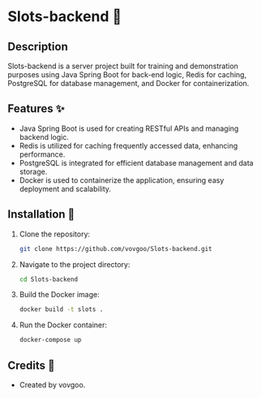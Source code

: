 # Slots-backend 🎰

## Description
Slots-backend is a server project built for training and demonstration purposes using Java Spring Boot for back-end logic, Redis for caching, PostgreSQL for database management, and Docker for containerization.

## Features ✨
- Java Spring Boot is used for creating RESTful APIs and managing backend logic.
- Redis is utilized for caching frequently accessed data, enhancing performance.
- PostgreSQL is integrated for efficient database management and data storage.
- Docker is used to containerize the application, ensuring easy deployment and scalability.

## Installation 🚀
1. Clone the repository:
   ```bash
   git clone https://github.com/vovgoo/Slots-backend.git
2. Navigate to the project directory:
   ```bash
   cd Slots-backend
3. Build the Docker image:
   ```bash
   docker build -t slots .
4. Run the Docker container:
   ```bash
   docker-compose up

## Credits 👏
- Created by vovgoo.
